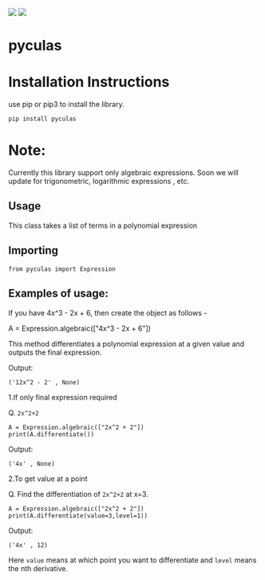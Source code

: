 ![](https://img.shields.io/badge/license-MIT-yellowgreen)
![](https://img.shields.io/badge/python-3.8-red)

# pyculas

# Installation Instructions
use pip or pip3 to install the library.
```
pip install pyculas
```
# Note:
Currently this library support only algebraic expressions. Soon we will update for trigonometric, logarithmic expressions , etc.

## Usage

This class takes a list of terms in a polynomial expression

## Importing

```
from pyculas import Expression
```

## Examples of usage:

If you have 4x^3 - 2x + 6, then create the object as follows -

A = Expression.algebraic(["4x^3 - 2x + 6"])

This method differentiates a polynomial expression at a given value and outputs the final expression.

Output:

`('12x^2 - 2' , None)`
        
1.If only final expression required

Q. `2x^2+2`

```
A = Expression.algebraic(["2x^2 + 2"])
print(A.differentiate())
```
Output:

`('4x' , None)`

2.To get value at a point

Q. Find the differentiation of `2x^2+2` at x=3. 

```
A = Expression.algebraic(["2x^2 + 2"])
print(A.differentiate(value=3,level=1))
```
Output:

`('4x' , 12)`     

Here `value` means at which point you want to differentiate and `level` means the nth derivative.
